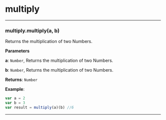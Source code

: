 # multiply





* * *

### multiply.multiply(a, b) 

Returns the multiplication of two Numbers.

**Parameters**

**a**: `Number`, Returns the multiplication of two Numbers.

**b**: `Number`, Returns the multiplication of two Numbers.

**Returns**: `Number`

**Example**:
```js
var a = 2
var b = 3
var result = multiply(a)(b) //6
```



* * *










